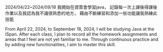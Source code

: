 2024/04/22~2024/09/18 我開始在資策會學習java，
記錄每一次上課後得課後作業以及我認為我不識很熟悉的地方，
藉由不斷練習和添加一些功能讓我熟練此技能 

From April 22, 2024, to September 18, 2024, I will be studying Java at the iSpan. 
After each class, I plan to record all the homework assignments and areas that I feel are not yet familiar to me. 
Through continuous practice and by adding new functionalities, I aim to master this skill.
